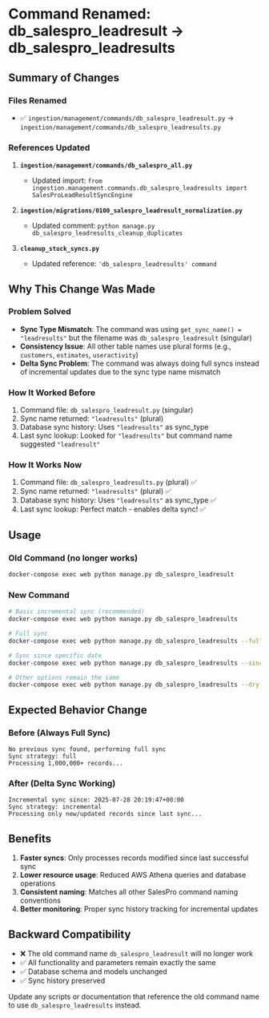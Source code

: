 # Command Renamed: db_salespro_leadresult → db_salespro_leadresults

## Summary of Changes

### Files Renamed
- ✅ `ingestion/management/commands/db_salespro_leadresult.py` → `ingestion/management/commands/db_salespro_leadresults.py`

### References Updated
1. **`ingestion/management/commands/db_salespro_all.py`**
   - Updated import: `from ingestion.management.commands.db_salespro_leadresults import SalesProLeadResultSyncEngine`

2. **`ingestion/migrations/0100_salespro_leadresult_normalization.py`**
   - Updated comment: `python manage.py db_salespro_leadresults_cleanup_duplicates`

3. **`cleanup_stuck_syncs.py`**
   - Updated reference: `'db_salespro_leadresults' command`

## Why This Change Was Made

### Problem Solved
- **Sync Type Mismatch**: The command was using `get_sync_name() = "leadresults"` but the filename was `db_salespro_leadresult` (singular)
- **Consistency Issue**: All other table names use plural forms (e.g., `customers`, `estimates`, `useractivity`)
- **Delta Sync Problem**: The command was always doing full syncs instead of incremental updates due to the sync type name mismatch

### How It Worked Before
1. Command file: `db_salespro_leadresult.py` (singular)
2. Sync name returned: `"leadresults"` (plural)
3. Database sync history: Uses `"leadresults"` as sync_type
4. Last sync lookup: Looked for `"leadresults"` but command name suggested `"leadresult"`

### How It Works Now
1. Command file: `db_salespro_leadresults.py` (plural) ✅
2. Sync name returned: `"leadresults"` (plural) ✅
3. Database sync history: Uses `"leadresults"` as sync_type ✅
4. Last sync lookup: Perfect match - enables delta sync! ✅

## Usage

### Old Command (no longer works)
```bash
docker-compose exec web python manage.py db_salespro_leadresult
```

### New Command
```bash
# Basic incremental sync (recommended)
docker-compose exec web python manage.py db_salespro_leadresults

# Full sync
docker-compose exec web python manage.py db_salespro_leadresults --full

# Sync since specific date
docker-compose exec web python manage.py db_salespro_leadresults --since 2025-07-01

# Other options remain the same
docker-compose exec web python manage.py db_salespro_leadresults --dry-run --max-records 1000
```

## Expected Behavior Change

### Before (Always Full Sync)
```
No previous sync found, performing full sync
Sync strategy: full
Processing 1,000,000+ records...
```

### After (Delta Sync Working)
```
Incremental sync since: 2025-07-28 20:19:47+00:00
Sync strategy: incremental  
Processing only new/updated records since last sync...
```

## Benefits
1. **Faster syncs**: Only processes records modified since last successful sync
2. **Lower resource usage**: Reduced AWS Athena queries and database operations
3. **Consistent naming**: Matches all other SalesPro command naming conventions
4. **Better monitoring**: Proper sync history tracking for incremental updates

## Backward Compatibility
- ❌ The old command name `db_salespro_leadresult` will no longer work
- ✅ All functionality and parameters remain exactly the same
- ✅ Database schema and models unchanged
- ✅ Sync history preserved

Update any scripts or documentation that reference the old command name to use `db_salespro_leadresults` instead.
